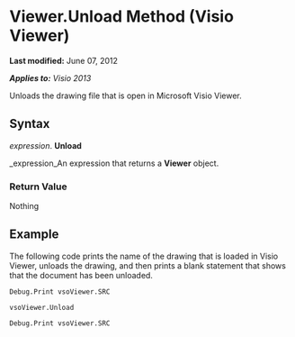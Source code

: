 
# Viewer.Unload Method (Visio Viewer)

 **Last modified:** June 07, 2012

 _**Applies to:** Visio 2013_

Unloads the drawing file that is open in Microsoft Visio Viewer.


## Syntax

 _expression_. **Unload**

 _expression_An expression that returns a  **Viewer** object.


### Return Value

Nothing


## Example

The following code prints the name of the drawing that is loaded in Visio Viewer, unloads the drawing, and then prints a blank statement that shows that the document has been unloaded.


```
Debug.Print vsoViewer.SRC

vsoViewer.Unload

Debug.Print vsoViewer.SRC
```

